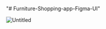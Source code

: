 "# Furniture-Shopping-app-Figma-UI" 

![Untitled](https://github.com/user-attachments/assets/13911f9a-aa84-4ba1-a193-7f25d0a8f0c8)
